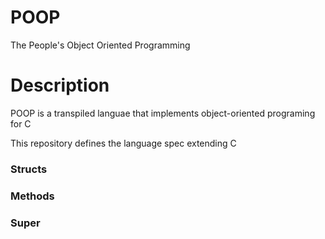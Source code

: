 # POOP

 The People's Object Oriented Programming

# Description
POOP is a transpiled languae that implements object-oriented programing for C

This repository defines the language spec extending C

### Structs
### Methods
### Super
